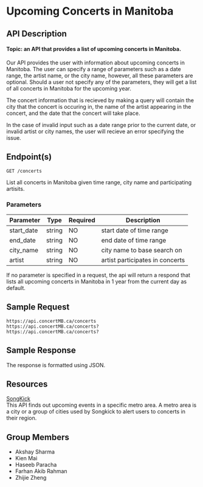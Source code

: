 # Upcoming Concerts in Manitoba
## API Description
#### Topic: an API that provides a list of upcoming concerts in Manitoba.

Our API provides the user with information about upcoming concerts in Manitoba. The user can specify a range of parameters such as a date range, the artist name, or the city name, however, all these parameters are optional. Should a user not specify any of the parameters, they will get a list of all concerts in Manitoba for the upcoming year.

The concert information that is recieved by making a query will contain the city that the concert is occuring in, the name of the artist appearing in the concert, and the date that the concert will take place.

In the case of invalid input such as a date range prior to the current date, or invalid artist or city names, the user will recieve an error specifying the issue.

## Endpoint(s)

`GET /concerts`

List all concerts in Manitoba given time range, city name and participating artisits.

### Parameters

| Parameter | Type | Required | Description |
|-----------|------|----------|-------------|
| start_date | string | NO | start date of time range |
| end_date | string | NO | end date of time range |
| city_name | string | NO | city name to base search on |
| artist | string | NO | artist participates in concerts |

If no parameter is specified in a request, the api will return a respond that lists all upcoming concerts in Manitoba in 1 year from the current day as default.

## Sample Request
```
https://api.concertMB.ca/concerts
https://api.concertMB.ca/concerts?
https://api.concertMB.ca/concerts?

```
## Sample Response

The response is formatted using JSON.

## Resources

[SongKick](https://www.songkick.com/developer/upcoming-events-for-metro-area)  
This API finds out upcoming events in a specific metro area. A metro area is a city or a group of cities used by Songkick to alert users to concerts in their region.

## Group Members

* Akshay Sharma
* Kien Mai
* Haseeb Paracha
* Farhan Akib Rahman
* Zhijie Zheng
